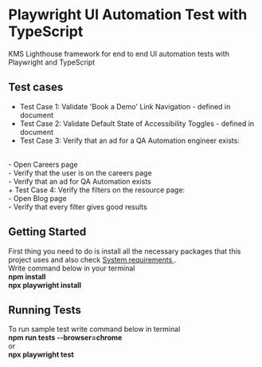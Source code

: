 # Playwright UI Automation Test with TypeScript

KMS Lighthouse framework for end to end UI automation tests with Playwright and TypeScript

## Test cases

+ Test Case 1: Validate 'Book a Demo' Link Navigation  -  defined in document
+ Test Case 2: Validate Default State of Accessibility Toggles  -  defined in document
+ Test Case 3: Verify that an ad for a QA Automation engineer exists:
<br>
- Open Careers page
<br>
- Verify that the user is on the careers page
<br>
- Verify that an ad for QA Automation exists
<br>
+ Test Case 4: Verify the filters on the resource page:
<br>
- Open Blog page
<br>
- Verify that every filter gives good results


## Getting Started

First thing you need to do is install all the necessary packages that this project uses and also check <a href='https://playwright.dev/docs/intro#system-requirements'> System requirements </a>.<br> Write command below in your terminal
<br>
<b>npm install</b>
<br>
<b>npx playwright install</b>

## Running Tests

To run sample test write command below in terminal</br>
<b>npm run tests --browser=chrome</b>
<br>
or
<br>
<b>npx playwright test</b>